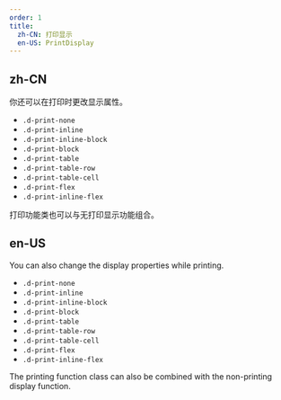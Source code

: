 ```yaml
---
order: 1
title:
  zh-CN: 打印显示
  en-US: PrintDisplay
---
```


## zh-CN

你还可以在打印时更改显示属性。

* `.d-print-none`
* `.d-print-inline`
* `.d-print-inline-block`
* `.d-print-block`
* `.d-print-table`
* `.d-print-table-row`
* `.d-print-table-cell`
* `.d-print-flex`
* `.d-print-inline-flex`

打印功能类也可以与无打印显示功能组合。

## en-US

You can also change the display properties while printing.

* `.d-print-none`
* `.d-print-inline`
* `.d-print-inline-block`
* `.d-print-block`
* `.d-print-table`
* `.d-print-table-row`
* `.d-print-table-cell`
* `.d-print-flex`
* `.d-print-inline-flex`

The printing function class can also be combined with the non-printing display function.